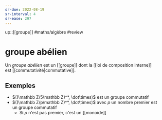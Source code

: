 ```yaml
---
sr-due: 2022-08-19
sr-interval: 4
sr-ease: 297
---
```


up::[[groupe]]
#maths/algèbre #review 
# groupe abélien
Un _groupe abélien_ est un [[groupe]] dont la [[loi de composition interne]] est [[commutativité|commutative]].

## Exemples
- $((\mathbb Z/5\mathbb Z)^*, \dot\times)$ est un groupe commutatif
- $((\mathbb Z/p\mathbb Z)^*, \dot\times)$ avec $p$ un nombre premier est un groupe commutatif
    - Si $p$ n'est pas premier, c'est un [[monoïde]]

